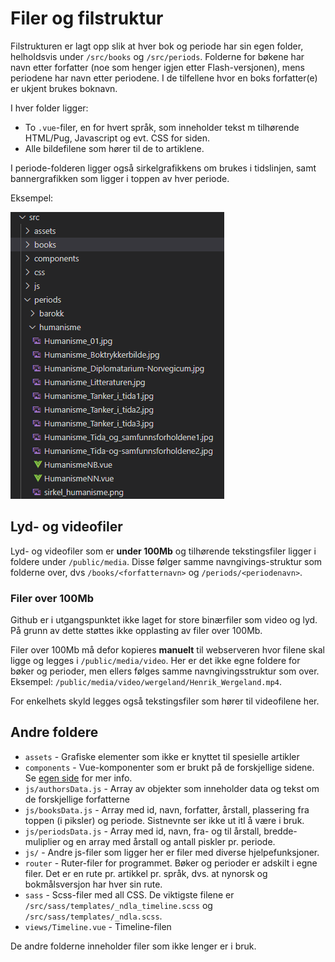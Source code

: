 # Filer og filstruktur

Filstrukturen er lagt opp slik at hver bok og periode har sin egen folder, helholdsvis under `/src/books` og `/src/periods`. Folderne for bøkene har navn etter forfatter (noe som henger igjen etter Flash-versjonen), mens periodene har navn etter periodene. I de tilfellene hvor en boks forfatter(e) er ukjent brukes boknavn.

I hver folder ligger:

- To `.vue`-filer, en for hvert språk, som inneholder tekst m tilhørende HTML/Pug, Javascript og evt. CSS for siden.
- Alle bildefilene som hører til de to artiklene.

I periode-folderen ligger også sirkelgrafikkens om brukes i tidslinjen, samt bannergrafikken som ligger i toppen av hver periode.

Eksempel:

![Filstruktur perioder](./filstruktur_perioder.PNG)

## Lyd- og videofiler

Lyd- og videofiler som er **under 100Mb** og tilhørende tekstingsfiler ligger i foldere under `/public/media`. Disse følger samme navngivings-struktur som folderne over, dvs `/books/<forfatternavn>` og `/periods/<periodenavn>`.

### Filer over 100Mb

Github er i utgangspunktet ikke laget for store binærfiler som video og lyd. På grunn av dette støttes ikke opplasting av filer over 100Mb.

Filer over 100Mb må defor kopieres **manuelt** til webserveren hvor filene skal ligge og legges i `/public/media/video`. Her er det ikke egne foldere for bøker og perioder, men ellers følges samme navngivingsstruktur som over. Eksempel: `/public/media/video/wergeland/Henrik_Wergeland.mp4`.

For enkelhets skyld legges også tekstingsfiler som hører til videofilene her.

## Andre foldere

- `assets` - Grafiske elementer som ikke er knyttet til spesielle artikler
- `components` - Vue-komponenter som er brukt på de forskjellige sidene. Se [egen side](./components.md) for mer info.
- `js/authorsData.js` - Array av objekter som inneholder data og tekst om de forskjellige forfatterne
- `js/booksData.js` - Array med id, navn, forfatter, årstall, plassering fra toppen (i piksler) og periode. Sistnevnte ser ikke ut itl å være i bruk.
- `js/periodsData.js` - Array med id, navn, fra- og til årstall, bredde-muliplier og en array med årstall og antall piskler pr. periode.
- `js/` - Andre js-filer som ligger her er filer med diverse hjelpefunksjoner.
- `router` - Ruter-filer for programmet. Bøker og perioder er adskilt i egne filer. Det er en rute pr. artikkel pr. språk, dvs. at nynorsk og bokmålsversjon har hver sin rute.
- `sass` - Scss-filer med all CSS. De viktigste filene er `/src/sass/templates/_ndla_timeline.scss` og `/src/sass/templates/_ndla.scss`.
- `views/Timeline.vue` - Timeline-filen

De andre folderne inneholder filer som ikke lenger er i bruk.
